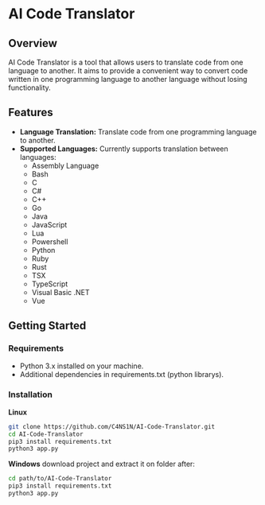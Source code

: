 # AI Code Translator

## Overview

AI Code Translator is a tool that allows users to translate code from one language to another. It aims to provide a convenient way to convert code written in one programming language to another language without losing functionality.

## Features

- **Language Translation:** Translate code from one programming language to another.
- **Supported Languages:** Currently supports translation between languages:
  - Assembly Language
  - Bash
  - C
  - C#
  - C++
  - Go
  - Java
  - JavaScript
  - Lua
  - Powershell
  - Python
  - Ruby
  - Rust
  - TSX
  - TypeScript
  - Visual Basic .NET
  - Vue

## Getting Started

### Requirements

- Python 3.x installed on your machine.
- Additional dependencies in requirements.txt (python librarys).

### Installation

**Linux**
```bash
git clone https://github.com/C4NS1N/AI-Code-Translator.git
cd AI-Code-Translator
pip3 install requirements.txt
python3 app.py
```
**Windows**
download project and extract it on folder
after:
```bash
cd path/to/AI-Code-Translator
pip3 install requirements.txt
python3 app.py
```
